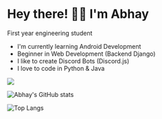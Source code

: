 
# Hey there! 👋🏻 I'm Abhay

First year engineering student



- I'm currently learning Android Development
- Beginner in Web Development (Backend Django)
- I like to create Discord Bots (Discord.js)
- I love to code in Python & Java

![](https://komarev.com/ghpvc/?username=Abhay-cloud&color=orange)

  
![Abhay's GitHub stats](https://github-readme-stats.vercel.app/api?username=Abhay-cloud&show_icons=true&theme=tokyonight&count_private=true)

![Top Langs](https://github-readme-stats.vercel.app/api/top-langs/?username=Abhay-cloud&layout=compact&theme=tokyonight)


